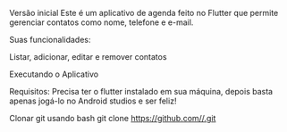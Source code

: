 Versão inicial
Este é um aplicativo de agenda feito no Flutter que permite gerenciar contatos como nome, telefone e e-mail.

Suas funcionalidades:

Listar, adicionar, editar e remover contatos

Executando o Aplicativo

Requisitos: Precisa ter o flutter instalado em sua máquina,
depois basta apenas jogá-lo no Android studios e ser feliz!

Clonar git usando bash
git clone https://github.com//.git

